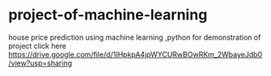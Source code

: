 # project-of-machine-learning
house price prediction using machine learning ,python
for demonstration of project click here
https://drive.google.com/file/d/1IHpkpA4jpWYCURwBOwRKm_2WbayeJdb0/view?usp=sharing
